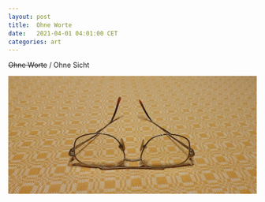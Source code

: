 ```yaml
---
layout: post
title:  Ohne Worte
date:   2021-04-01 04:01:00 CET
categories: art
---
```


~~Ohne Worte~~  / Ohne Sicht

![brille2021](/images/brille2021.jpg)
